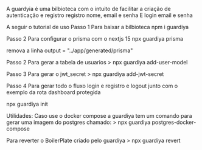 A guardyia é uma bilbioteca com o intuito de facilitar a criação de autenticação e registro registro nome, email e senha E login email e senha

A seguir o tutorial de uso Passo 1 Para baixar a bilbioteca npm i guardiya

Passo 2 Para configurar o prisma com o nextjs 15 npx guardiya prisma

remova a linha output = "../app/generated/prisma"

Passo 2 Para gerar a tabela de usuarios > npx guardiya add-user-model

Passo 3 Para gerar o jwt_secret > npx guardiya add-jwt-secret

Passo 4 Para gerar todo o fluxo login e registro e logout junto com o exemplo da rota dashboard protegida

npx guardiya init

Utilidades: Caso use o docker compose a guardiya tem um comando para gerar uma imagem do postgres chamado: > npx guardiya postgres-docker-compose

Para reverter o BoilerPlate criado pelo guardiya > npx guardiya revert

